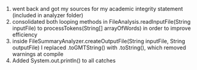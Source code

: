 1. went back and got my sources for my academic integrity statement (included in analyzer folder)
2. consolidated both looping methods in FileAnalysis.readInputFile(String inputFile) to processTokens(String[] arrayOfWords) in order to improve efficiency
3. inside FileSummaryAnalyzer.createOutputFile(String inputFile, String outputFile) I replaced .toGMTString() with .toString(), which removed warnings at compile
4. Added System.out.println() to all catches
